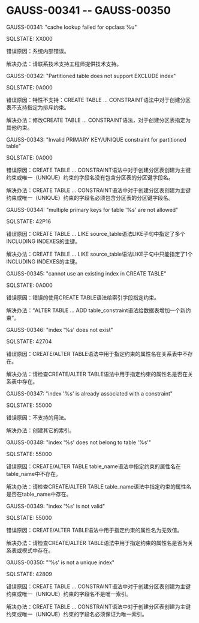 # GAUSS-00341 -- GAUSS-00350<a name="ZH-CN_TOPIC_0302073436"></a>

GAUSS-00341: "cache lookup failed for opclass %u"

SQLSTATE: XX000

错误原因：系统内部错误。

解决办法：请联系技术支持工程师提供技术支持。

GAUSS-00342: "Partitioned table does not support EXCLUDE index"

SQLSTATE: 0A000

错误原因：特性不支持：CREATE TABLE ... CONSTRAINT语法中对于创建分区表不支持指定为排斥约束。

解决办法：修改CREATE TABLE ... CONSTRAINT语法，对于创建分区表指定为其他约束。

GAUSS-00343: "Invalid PRIMARY KEY/UNIQUE constraint for partitioned table"

SQLSTATE: 0A000

错误原因：CREATE TABLE ... CONSTRAINT语法中对于创建分区表创建为主键约束或唯一（UNIQUE）约束的字段名没有包含分区表的分区键字段名。

解决办法：CREATE TABLE ... CONSTRAINT语法中对于创建分区表创建为主键约束或唯一（UNIQUE）约束的字段名必须包含分区表的分区键字段名。

GAUSS-00344: "multiple primary keys for table '%s' are not allowed"

SQLSTATE: 42P16

错误原因：CREATE TABLE ... LIKE source\_table语法LIKE子句中指定了多个INCLUDING INDEXES的主键。

解决办法：CREATE TABLE ... LIKE source\_table语法LIKE子句中只能指定了1个INCLUDING INDEXES的主键。

GAUSS-00345: "cannot use an existing index in CREATE TABLE"

SQLSTATE: 0A000

错误原因：错误的使用CREATE TABLE语法给索引字段指定约束。

解决办法：“ALTER TABLE ... ADD table\_constraint语法给数据表增加一个新约束”。

GAUSS-00346: "index '%s' does not exist"

SQLSTATE: 42704

错误原因：CREATE/ALTER TABLE语法中用于指定约束的属性名在关系表中不存在。

解决办法：请检查CREATE/ALTER TABLE语法中用于指定约束的属性名是否在关系表中存在。

GAUSS-00347: "index '%s' is already associated with a constraint"

SQLSTATE: 55000

错误原因：不支持的用法。

解决办法：创建其它的索引。

GAUSS-00348: "index '%s' does not belong to table '%s'"

SQLSTATE: 55000

错误原因：CREATE/ALTER TABLE table\_name语法中指定约束的属性名在table\_name中不存在。

解决办法：请检查CREATE/ALTER TABLE table\_name语法中指定约束的属性名是否在table\_name中存在。

GAUSS-00349: "index '%s' is not valid"

SQLSTATE: 55000

错误原因：CREATE/ALTER TABLE语法中用于指定约束的属性名为无效值。

解决办法：请检查CREATE/ALTER TABLE语法中用于指定约束的属性名是否为关系表或模式中存在。

GAUSS-00350: "'%s' is not a unique index"

SQLSTATE: 42809

错误原因：CREATE TABLE ... CONSTRAINT语法中对于创建分区表创建为主键约束或唯一（UNIQUE）约束的字段名不是唯一索引。

解决办法：CREATE TABLE ... CONSTRAINT语法中对于创建分区表创建为主键约束或唯一（UNIQUE）约束的字段名必须保证为唯一索引。
